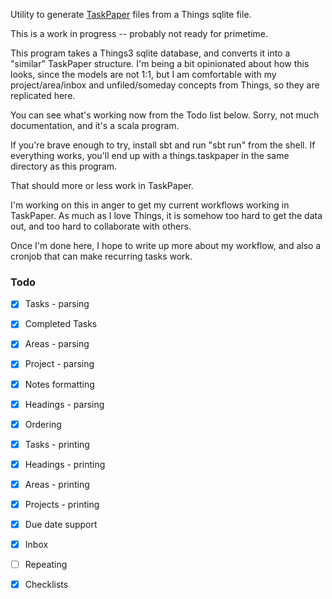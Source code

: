 Utility to generate [TaskPaper](https://www.taskpaper.com/) files from a Things
sqlite file.

This is a work in progress -- probably not ready for primetime.

This program takes a Things3 sqlite database, and converts it into a "similar"
TaskPaper structure. I'm being a bit opinionated about how this looks, since
the models are not 1:1, but I am comfortable with my project/area/inbox and
unfiled/someday concepts from Things, so they are replicated here.

You can see what's working now from the Todo list below. Sorry, not much
documentation, and it's a scala program.

If you're brave enough to try, install sbt and run "sbt run" from the shell. If
everything works, you'll end up with a things.taskpaper in the same directory
as this program.

That should more or less work in TaskPaper.

I'm working on this in anger to get my current workflows working in TaskPaper.
As much as I love Things, it is somehow too hard to get the data out, and too
hard to collaborate with others.

Once I'm done here, I hope to write up more about my workflow, and also a
cronjob that can make recurring tasks work.

### Todo

 - [x] Tasks - parsing
 - [x] Completed Tasks
 - [x] Areas - parsing
 - [x] Project - parsing
 - [x] Notes formatting
 - [x] Headings - parsing
 - [x] Ordering
 - [x] Tasks - printing
 - [x] Headings - printing
 - [x] Areas - printing
 - [x] Projects - printing
 - [x] Due date support
 - [x] Inbox
 - [ ] Repeating
 - [x] Checklists



